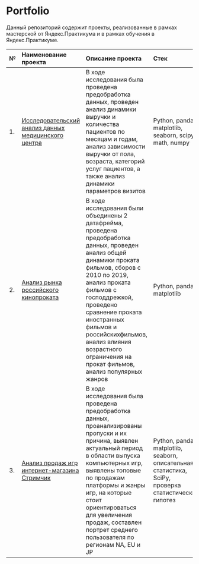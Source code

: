 # Portfolio
Данный репозиторий содержит проекты, реализованные в рамках мастерской от Яндекс.Практикума и в рамках обучения в Яндекс.Практикуме.

| №  | Наименование проекта  | Описание проекта | Стек |
|:-- |:----------------------|:--------------|:-------------|
| 1. |[Исследовательский анализ данных медицинского центра](https://github.com/OK-Mage/Portfolio/tree/main/%D0%90%D0%BD%D0%B0%D0%BB%D0%B8%D0%B7%20%D0%B4%D0%B0%D0%BD%D0%BD%D1%8B%D1%85%20%D0%BC%D0%B5%D0%B4%D0%B8%D1%86%D0%B8%D0%BD%D1%81%D0%BA%D0%BE%D0%B3%D0%BE%20%D1%86%D0%B5%D0%BD%D1%82%D1%80%D0%B0)|В ходе исследования была проведена предобработка данных, проведен анализ динамики выручки и количества пациентов по месяцам и годам, анализ зависимости выручки от пола, возраста, категорий услуг пациентов, а также анализ динамики параметров визитов|Python, pandas, matplotlib, seaborn, scipy, math, numpy|
| 2. |[Анализ рынка российского кинопроката](https://github.com/OK-Mage/Portfolio/tree/main/%D0%90%D0%BD%D0%B0%D0%BB%D0%B8%D0%B7%20%D1%80%D1%8B%D0%BD%D0%BA%D0%B0%20%D1%80%D0%BE%D1%81%D1%81%D0%B8%D0%B9%D1%81%D0%BA%D0%BE%D0%B3%D0%BE%20%D0%BA%D0%B8%D0%BD%D0%BE%D0%BF%D1%80%D0%BE%D0%BA%D0%B0%D1%82%D0%B0)|В ходе исследования были объединены 2 датафрейма, проведена предобработка данных, проведен анализ общей динамики проката фильмов, сборов с 2010 по 2019,  анализ проката фильмов с господдрежкой, проведено сравнение проката иностранных фильмов и российскихфильмов, анализ влияния возрастного ограничения на прокат фильмов, анализ популярных жанров |Python, pandas, matplotlib
| 3. |[Анализ продаж игр интернет-магазина Стримчик](https://github.com/OK-Mage/Portfolio/tree/main/%D0%98%D0%BD%D1%82%D0%B5%D1%80%D0%BD%D0%B5%D1%82-%D0%BC%D0%B0%D0%B3%D0%B0%D0%B7%D0%B8%D0%BD_%D0%BF%D1%80%D0%BE%D0%B4%D0%B0%D0%B6%D0%B8_%D0%B8%D0%B3%D1%80)|В ходе исследования была проведена предобработка данных, проанализированы пропуски и их причина, выявлен актуальный период в области выпуска компьютерных игр, выявлены топовые по продажам платформы и жанры игр, на  которые стоит ориентироваться для увеличения продаж, составлен портрет среднего пользователя по регионам NA, EU и JP |Python, pandas, matplotlib, seaborn, описательная статистика, SciPy, проверка статистических гипотез
